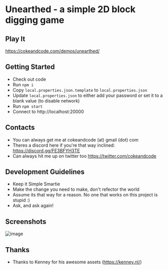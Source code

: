 # Unearthed - a simple 2D block digging game

## Play It

https://cokeandcode.com/demos/unearthed/

## Getting Started

- Check out code
- Run `npm i`
- Copy `local.properties.json.template` to `local.properties.json`
- Update `local.properties.json` to either add your password or set it to a blank value (to disable network)
- Run `npm start`
- Connect to http://localhost:20000

## Contacts

- You can always get me at cokeandcode (at) gmail (dot) com
- Theres a discord here if you're that way inclined: https://discord.gg/FE3BFYH3TE
- Can always hit me up on twitter too https://twitter.com/cokeandcode
  
## Development Guidelines

- Keep it Simple Smartie
- Make the change you need to make, don't refector the world
- Assume its that way for a reason. No one that works on this project is stupid :)
- Ask, and ask again!
  
## Screenshots

![image](https://github.com/kevglass/unearthed/assets/3787210/8021ee35-4f76-439a-b42c-138f0300c8fd)

## Thanks 

- Thanks to Kenney for his awesome assets (https://kenney.nl/)
